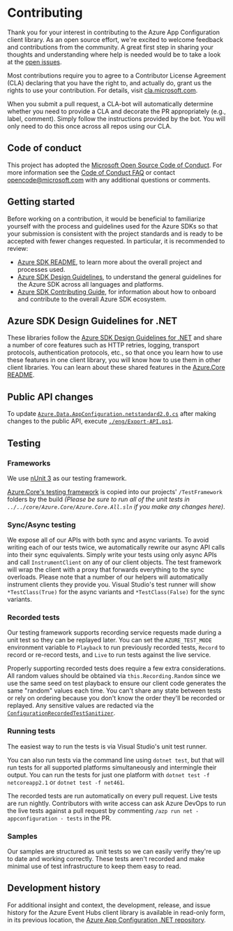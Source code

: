 # Contributing

Thank you for your interest in contributing to the Azure App Configuration client library. As an open source effort, we're excited to welcome feedback and contributions from the community. A great first step in sharing your thoughts and understanding where help is needed would be to take a look at the [open issues][open_issues].

Most contributions require you to agree to a Contributor License Agreement (CLA) declaring that you have the right to, and actually do, grant us the rights to use your contribution. For details, visit [cla.microsoft.com][cla].

When you submit a pull request, a CLA-bot will automatically determine whether you need to provide a CLA and decorate the PR appropriately (e.g., label, comment). Simply follow the instructions provided by the bot. You will only need to do this once across all repos using our CLA.

## Code of conduct

This project has adopted the [Microsoft Open Source Code of Conduct][code_of_conduct]. For more information see the [Code of Conduct FAQ][code_of_conduct_faq] or contact [opencode@microsoft.com][email_opencode] with any additional questions or comments.

## Getting started

Before working on a contribution, it would be beneficial to familiarize yourself with the process and guidelines used for the Azure SDKs so that your submission is consistent with the project standards and is ready to be accepted with fewer changes requested. In particular, it is recommended to review:

 - [Azure SDK README][sdk_readme], to learn more about the overall project and processes used.
 - [Azure SDK Design Guidelines][sdk_design_guidelines], to understand the general guidelines for the Azure SDK across all languages and platforms.
 - [Azure SDK Contributing Guide][sdk_contributing], for information about how to onboard and contribute to the overall Azure SDK ecosystem.

## Azure SDK Design Guidelines for .NET

These libraries follow the [Azure SDK Design Guidelines for .NET][sdk_design_guidelines_dotnet] and share a number of core features such as HTTP retries, logging, transport protocols, authentication protocols, etc., so that once you learn how to use these features in one client library, you will know how to use them in other client libraries. You can learn about these shared features in the [Azure.Core README][sdk_dotnet_code_readme].

## Public API changes  

To update [`Azure.Data.AppConfiguration.netstandard2.0.cs`][azconfig_api] after making changes to the public API, execute [`./eng/Export-API.ps1`][azconfig_export_api]. 

## Testing

### Frameworks

We use [nUnit 3][nunit] as our testing framework.

[Azure.Core's testing framework][core_tests] is copied into our projects' `/TestFramework` folders by the build _(Please be sure to run all of the unit tests in `../../core/Azure.Core/Azure.Core.All.sln` if you make any changes here)_.

### Sync/Async testing

We expose all of our APIs with both sync and async variants. To avoid writing each of our tests twice, we automatically rewrite our async API calls into their sync equivalents. Simply write your tests using only async APIs and call `InstrumentClient` on any of our client objects. The test framework will wrap the client with a proxy that forwards everything to the sync overloads. Please note that a number of our helpers will automatically instrument clients they provide you. Visual Studio's test runner will show `*TestClass(True)` for the async variants and `*TestClass(False)` for the sync variants.

### Recorded tests

Our testing framework supports recording service requests made during a unit test so they can be replayed later. You can set the `AZURE_TEST_MODE` environment variable to `Playback` to run previously recorded tests, `Record` to record or re-record tests, and `Live` to run tests against the live service.

Properly supporting recorded tests does require a few extra considerations. All random values should be obtained via `this.Recording.Random` since we use the same seed on test playback to ensure our client code generates the same "random" values each time. You can't share any state between tests or rely on ordering because you don't know the order they'll be recorded or replayed. Any sensitive values are redacted via the [`ConfigurationRecordedTestSanitizer`][tests_sanitized].

### Running tests

The easiest way to run the tests is via Visual Studio's unit test runner.

You can also run tests via the command line using `dotnet test`, but that will run tests for all supported platforms simultaneously and intermingle their output. You can run the tests for just one platform with `dotnet test -f netcoreapp2.1` or `dotnet test -f net461`.

The recorded tests are run automatically on every pull request. Live tests are run nightly. Contributors with write access can ask Azure DevOps to run the live tests against a pull request by commenting `/azp run net - appconfiguration - tests` in the PR.

### Samples

Our samples are structured as unit tests so we can easily verify they're up to date and working correctly. These tests aren't recorded and make minimal use of test infrastructure to keep them easy to read.

## Development history

For additional insight and context, the development, release, and issue history for the Azure Event Hubs client library is available in read-only form, in its previous location, the [Azure App Configuration .NET repository]().

<!-- LINKS -->
[azconfig_root]: https://github.com/Azure/azure-sdk-for-net/tree/master/sdk/appconfiguration
[azconfig_api]: https://github.com/Azure/azure-sdk-for-net/tree/master/api/Azure.Data.AppConfiguration.netstandard2.0.cs
[azconfig_export_api]: https://github.com/Azure/azure-sdk-for-net/tree/master/eng/Export-API.ps1
[cla]: https://cla.microsoft.com
[code_of_conduct]: https://opensource.microsoft.com/codeofconduct/
[code_of_conduct_faq]: https://opensource.microsoft.com/codeofconduct/faq/
[core_tests]: https://github.com/Azure/azure-sdk-for-net/tree/master/sdk/core/Azure.Core/tests/TestFramework
[nunit]: https://github.com/nunit/docs/wiki
[open_issues]: https://github.com/Azure/azure-sdk-for-net/issues?utf8=%E2%9C%93&q=is%3Aopen+is%3Aissue+label%3AClient+label%3AAzConfig
[sdk_readme]: https://github.com/Azure/azure-sdk
[sdk_contributing]: https://github.com/Azure/azure-sdk-for-net/blob/master/CONTRIBUTING.md
[sdk_design_guidelines]: https://azure.github.io/azure-sdk/general_introduction.html
[sdk_design_guidelines_dotnet]: https://azure.github.io/azure-sdk/dotnet_introduction.html
[sdk_dotnet_code_readme]: https://github.com/Azure/azure-sdk-for-net/tree/master/sdk/core/Azure.Core/README.md
[tests_sanitized]: https://github.com/Azure/azure-sdk-for-net/tree/master/sdk/appconfiguration/Azure.Data.AppConfiguration/tests/ConfigurationRecordedTestSanitizer.cs
[email_opencode]: mailto:opencode@microsoft.com
